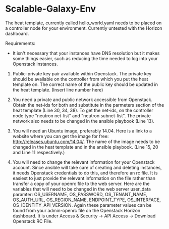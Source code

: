 # Scalable-Galaxy-Env

The heat template, currently called hello_world.yaml needs to be placed on a controller node for your environment. Currently untested with the Horizon dashboard.

Requirements:
* It isn't necessary that your instances have DNS resolution but it makes some things easier, such as reducing the time needed to log into your Openstack instances.
1. Public-private key pair available within Openstack. The private key should be available on the controller from which you put the heat template on. The correct name of the public key should be updated in the heat template. (Insert line number here)

2. You need a private and public network accessible from Openstack. Obtain the net-ids for both and substitute in the parmeters section of the heat template (Line 30, 34, 38). To get the net-ids, on the controller node type "neutron net-list" and "neutron subnet-list". The private network also needs to be changed in the ansible playbook (Line 13).

3. You will need an Ubuntu image, preferably 14.04. Here is a link to a website where you can get the image for free: http://releases.ubuntu.com/14.04/. The name of the image needs to be changed in the heat template and in the ansible playbook. (Line 15, 20 and Line 11 respectively.)

4. You will need to change the relevant information for your Openstack account. Since ansible will take care of creating and deleting instances, it needs Openstack credentials to do this, and therefore an rc file. It is easiest to just provide the relevant information on the file rather than transfer a copy of your openrc file to the web server. Here are the variables that will need to be changed in the web server user_data paramter: OS_USERNAME, OS_PASSWORD, OS_TENANT_NAME, OS_AUTH_URL, OS_REGION_NAME, ENDPOINT_TYPE, OS_INTERFACE, OS_IDENTITY_API_VERSION. Again these parameter values can be found from your admin-openrc file on the Openstack Horizon dashboard. It is under Access & Security -> API Access -> Download Openstack RC File.

